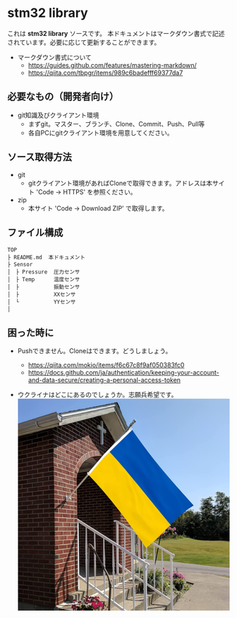 # stm32 library

これは **stm32 library** ソースです。
本ドキュメントはマークダウン書式で記述されています。必要に応じて更新することができます。
- マークダウン書式について
	- https://guides.github.com/features/mastering-markdown/
	- https://qiita.com/tbpgr/items/989c6badefff69377da7

## 必要なもの（開発者向け）
- git知識及びクライアント環境
	- まずgit。マスター、ブランチ、Clone、Commit、Push、Pull等
	- 各自PCにgitクライアント環境を用意してください。

## ソース取得方法
- git
	- gitクライアント環境があればCloneで取得できます。アドレスは本サイト 'Code -> HTTPS' を参照ください。
- zip
	- 本サイト 'Code -> Download ZIP' で取得します。

## ファイル構成

```
TOP
├ README.md  本ドキュメント
├ Sensor
│　├ Pressure  圧力センサ
│　├ Temp      温度センサ
│　├           振動センサ
│　├           XXセンサ
│　└           YYセンサ
│
```

## 困った時に
- Pushできません。Cloneはできます。どうしましょう。
	- https://qiita.com/mokio/items/f6c67c8f9af050383fc0
	- https://docs.github.com/ja/authentication/keeping-your-account-and-data-secure/creating-a-personal-access-token

- ウクライナはどこにあるのでしょうか。志願兵希望です。
	![alt内容](495.jpg)



